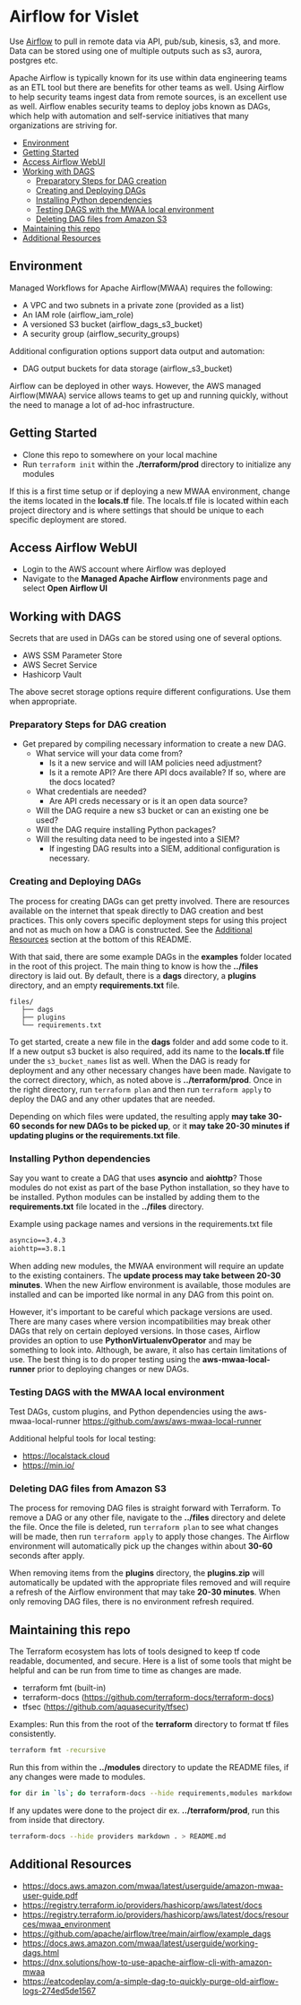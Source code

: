 # Airflow for Vislet

Use [Airflow](https://airflow.apache.org/) to pull in remote data via API, pub/sub, kinesis, s3, and more.
Data can be stored using one of multiple outputs such as s3, aurora, postgres etc.

Apache Airflow is typically known for its use within data engineering teams as an ETL tool but there are benefits for
other teams as well. Using Airflow to help security teams ingest data from remote sources, is an excellent use as well.
Airflow enables security teams to deploy jobs known as DAGs, which help with automation and self-service initiatives
that many organizations are striving for.

<!-- TOC -->

- [Environment](#Environment)
- [Getting Started](#Getting-Started)
- [Access Airflow WebUI](#Access-Airflow-WebUI)
- [Working with DAGS](#Working-with-DAGS)
  - [Preparatory Steps for DAG creation](#Preparatory-Steps-for-DAG-creation)
  - [Creating and Deploying DAGs](#Creating-and-Deploying-DAGs)
  - [Installing Python dependencies](#Installing-Python-dependencies)
  - [Testing DAGS with the MWAA local environment](#Testing-DAGS-with-the-MWAA-local-environment)
  - [Deleting DAG files from Amazon S3](#Deleting-DAG-files-from-Amazon-S3)
- [Maintaining this repo](#Maintaining-this-repo)
- [Additional Resources](#Additional-Resources)
<!-- /TOC -->

## Environment

Managed Workflows for Apache Airflow(MWAA) requires the following:

- A VPC and two subnets in a private zone (provided as a list)
- An IAM role (airflow_iam_role)
- A versioned S3 bucket (airflow_dags_s3_bucket)
- A security group (airflow_security_groups)

Additional configuration options support data output and automation:

- DAG output buckets for data storage (airflow_s3_bucket)

Airflow can be deployed in other ways. However, the AWS managed Airflow(MWAA) service allows teams to get up and
running quickly, without the need to manage a lot of ad-hoc infrastructure.

## Getting Started

- Clone this repo to somewhere on your local machine
- Run `terraform init` within the **./terraform/prod** directory to initialize any modules

If this is a first time setup or if deploying a new MWAA environment, change the items located in
the **locals.tf** file. The locals.tf file is located within each project directory and is where
settings that should be unique to each specific deployment are stored.

## Access Airflow WebUI

- Login to the AWS account where Airflow was deployed
- Navigate to the **Managed Apache Airflow** environments page and select **Open Airflow UI**

## Working with DAGS

Secrets that are used in DAGs can be stored using one of several options.

- AWS SSM Parameter Store
- AWS Secret Service
- Hashicorp Vault

The above secret storage options require different configurations. Use them when appropriate.

### Preparatory Steps for DAG creation

- Get prepared by compiling necessary information to create a new DAG.
  - What service will your data come from?
    - Is it a new service and will IAM policies need adjustment?
    - Is it a remote API? Are there API docs available? If so, where are the docs located?
  - What credentials are needed?
    - Are API creds necessary or is it an open data source?
  - Will the DAG require a new s3 bucket or can an existing one be used?
  - Will the DAG require installing Python packages?
  - Will the resulting data need to be ingested into a SIEM?
    - If ingesting DAG results into a SIEM, additional configuration is necessary.

### Creating and Deploying DAGs

The process for creating DAGs can get pretty involved. There are resources available on the internet
that speak directly to DAG creation and best practices. This only covers specific deployment steps for
using this project and not as much on how a DAG is constructed. See the [Additional Resources](#Additional-Resources)
section at the bottom of this README.

With that said, there are some example DAGs in the **examples** folder located in the root of this project.
The main thing to know is how the **../files** directory is laid out. By default, there is a **dags**
directory, a **plugins** directory, and an empty **requirements.txt** file.

    files/
       ├── dags
       ├── plugins
       └── requirements.txt

To get started, create a new file in the **dags** folder and add some code to it. If a new output s3 bucket
is also required, add its name to the **locals.tf** file under the `s3_bucket_names` list as well. When the DAG
is ready for deployment and any other necessary changes have been made. Navigate to the correct
directory, which, as noted above is **../terraform/prod**. Once in the right directory, run `terraform plan`
and then run `terraform apply` to deploy the DAG and any other updates that are needed.

Depending on which files were updated, the resulting apply **may take 30-60 seconds for new DAGs to be picked
up**, or it **may take 20-30 minutes if updating plugins or the requirements.txt file**.

### Installing Python dependencies

Say you want to create a DAG that uses **asyncio** and **aiohttp**? Those modules do not exist
as part of the base Python installation, so they have to be installed. Python modules can be installed
by adding them to the **requirements.txt** file located in the **../files** directory.

Example using package names and versions in the requirements.txt file

```txt
asyncio==3.4.3
aiohttp==3.8.1
```

When adding new modules, the MWAA environment will require an update to the existing containers.
The **update process may take between 20-30 minutes**. When the new Airflow environment is available,
those modules are installed and can be imported like normal in any DAG from this point on.

However, it's important to be careful which package versions are used. There are many cases where
version incompatibilities may break other DAGs that rely on certain deployed versions. In those cases,
Airflow provides an option to use **PythonVirtualenvOperator** and may be something to look into.
Although, be aware, it also has certain limitations of use. The best thing is to do proper testing
using the **aws-mwaa-local-runner** prior to deploying changes or new DAGs.

### Testing DAGS with the MWAA local environment

Test DAGs, custom plugins, and Python dependencies using the aws-mwaa-local-runner
<https://github.com/aws/aws-mwaa-local-runner>

Additional helpful tools for local testing:

- <https://localstack.cloud>
- <https://min.io/>

### Deleting DAG files from Amazon S3

The process for removing DAG files is straight forward with Terraform. To remove a DAG or any other file,
navigate to the **../files** directory and delete the file. Once the file is deleted,
run `terraform plan` to see what changes will be made, then run `terraform apply` to apply those changes.
The Airflow environment will automatically pick up the changes within about **30-60** seconds after apply.

When removing items from the **plugins** directory, the **plugins.zip** will automatically be updated
with the appropriate files removed and will require a refresh of the Airflow environment that may
take **20-30 minutes**. When only removing DAG files, there is no environment refresh required.

## Maintaining this repo

The Terraform ecosystem has lots of tools designed to keep tf code readable, documented, and secure.
Here is a list of some tools that might be helpful and can be run from time to time as changes are made.

- terraform fmt (built-in)
- terraform-docs (<https://github.com/terraform-docs/terraform-docs>)
- tfsec (<https://github.com/aquasecurity/tfsec>)

Examples:
Run this from the root of the **terraform** directory to format tf files consistently.

```bash
terraform fmt -recursive
```

Run this from within the **../modules** directory to update the README files, if any changes were made to modules.

```bash
for dir in `ls`; do terraform-docs --hide requirements,modules markdown ${dir} > ${dir}/README.md; done
```

If any updates were done to the project dir ex. **../terraform/prod**, run this from inside that directory.

```bash
terraform-docs --hide providers markdown . > README.md
```

## Additional Resources

- <https://docs.aws.amazon.com/mwaa/latest/userguide/amazon-mwaa-user-guide.pdf>
- <https://registry.terraform.io/providers/hashicorp/aws/latest/docs>
- <https://registry.terraform.io/providers/hashicorp/aws/latest/docs/resources/mwaa_environment>
- <https://github.com/apache/airflow/tree/main/airflow/example_dags>
- <https://docs.aws.amazon.com/mwaa/latest/userguide/working-dags.html>
- <https://dnx.solutions/how-to-use-apache-airflow-cli-with-amazon-mwaa>
- <https://eatcodeplay.com/a-simple-dag-to-quickly-purge-old-airflow-logs-274ed5de1567>
